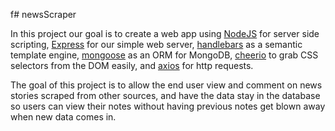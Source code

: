 f# newsScraper

In this project our goal is to create a web app using [NodeJS](https://nodejs.org) for server side scripting, [Express](https://expressjs.com) for our simple web server, [handlebars](https://handlebarsjs.com/) as a semantic template engine, [mongoose](https://mongoosejs.com/) as an ORM for MongoDB, [cheerio](https://cheerio.js.org/) to grab CSS selectors from the DOM easily, and [axios](https://github.com/axios/axios) for http requests.

The goal of this project is to allow the end user view and comment on news stories scraped from other sources, and have the data stay in the database so users can view their notes without having previous notes get blown away when new data comes in.
